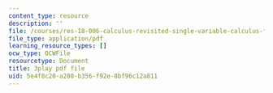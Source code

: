 ```yaml
---
content_type: resource
description: ''
file: /courses/res-18-006-calculus-revisited-single-variable-calculus-fall-2010/5e4f8c20a280b356f92e8bf96c12a811_3Dz59nKUafo.pdf
file_type: application/pdf
learning_resource_types: []
ocw_type: OCWFile
resourcetype: Document
title: 3play pdf file
uid: 5e4f8c20-a280-b356-f92e-8bf96c12a811
---
```

